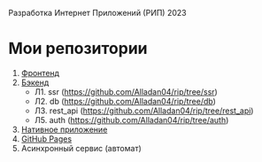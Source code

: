 Разработка Интернет Приложений (РИП) 2023
 # Мои репозитории

1. [Фронтенд](https://github.com/Alladan04/gp_frontend) 
2. [Бэкенд](https://github.com/Alladan04/rip/tree/back_for_front)
    - Л1. ssr (https://github.com/Alladan04/rip/tree/ssr)
    - Л2. db (https://github.com/Alladan04/rip/tree/db)
    - Л3. rest_api (https://github.com/Alladan04/rip/tree/rest_api)
    - Л5. auth (https://github.com/Alladan04/rip/tree/auth)
4. [Нативное приложение](https://github.com/Alladan04/react-native-app)
5. [GitHub Pages](https://alladan04.github.io/gp_frontend/operation)
6. Асинхронный сервис (автомат) 

